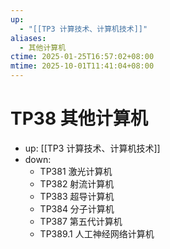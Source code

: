 ```yaml
---
up:
  - "[[TP3 计算技术、计算机技术]]"
aliases:
  - 其他计算机
ctime: 2025-01-25T16:57:02+08:00
mtime: 2025-10-01T11:41:04+08:00
---
```


# TP38 其他计算机

- up: [[TP3 计算技术、计算机技术]]
- down:	
	- TP381 激光计算机
	- TP382 射流计算机
	- TP383 超导计算机
	- TP384 分子计算机
	- TP387 第五代计算机
	- TP389.1 人工神经网络计算机
	
